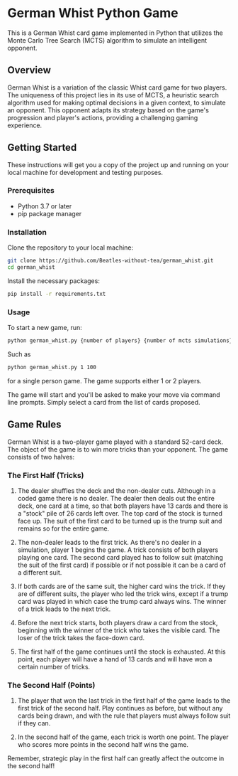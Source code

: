 # German Whist Python Game

This is a German Whist card game implemented in Python that utilizes the Monte Carlo Tree Search (MCTS) algorithm to simulate an intelligent opponent. 

## Overview

German Whist is a variation of the classic Whist card game for two players. The uniqueness of this project lies in its use of MCTS, a heuristic search algorithm used for making optimal decisions in a given context, to simulate an opponent. This opponent adapts its strategy based on the game's progression and player's actions, providing a challenging gaming experience.

## Getting Started

These instructions will get you a copy of the project up and running on your local machine for development and testing purposes.

### Prerequisites

- Python 3.7 or later
- pip package manager

### Installation

Clone the repository to your local machine:

```bash
git clone https://github.com/Beatles-without-tea/german_whist.git
cd german_whist
```

Install the necessary packages:

```bash
pip install -r requirements.txt
```

### Usage

To start a new game, run:

```bash
python german_whist.py {number of players} {number of mcts simulations}
```
Such as 
```bash
python german_whist.py 1 100 
```
for a single person game. The game supports either 1 or 2 players.

The game will start and you'll be asked to make your move via command line prompts.
Simply select a card from the list of cards proposed.



## Game Rules

German Whist is a two-player game played with a standard 52-card deck. The object of the game is to win more tricks than your opponent. The game consists of two halves:

### The First Half (Tricks)

1. The dealer shuffles the deck and the non-dealer cuts. Although in a coded game there is no dealer. The dealer then deals out the entire deck, one card at a time, so that both players have 13 cards and there is a "stock" pile of 26 cards left over. The top card of the stock is turned face up. The suit of the first card to be turned up is the trump suit and remains so for the entire game. 

2. The non-dealer leads to the first trick. As there's no dealer in a simulation, player 1 begins the game. A trick consists of both players playing one card. The second card played has to follow suit (matching the suit of the first card) if possible or if not possible it can be a card of a different suit.

3. If both cards are of the same suit, the higher card wins the trick. If they are of different suits, the player who led the trick wins, except if a trump card was played in which case the trump card always wins. The winner of a trick leads to the next trick. 

4. Before the next trick starts, both players draw a card from the stock, beginning with the winner of the trick who takes the visible card. The loser of the trick takes the face-down card.

5. The first half of the game continues until the stock is exhausted. At this point, each player will have a hand of 13 cards and will have won a certain number of tricks.

### The Second Half (Points)

1. The player that won the last trick in the first half of the game leads to the first trick of the second half. Play continues as before, but without any cards being drawn, and with the rule that players must always follow suit if they can.

2. In the second half of the game, each trick is worth one point. The player who scores more points in the second half wins the game.

Remember, strategic play in the first half can greatly affect the outcome in the second half!

<!-- ## Contributing

If you're interested in improving the game or adding features, feel free to fork the repository and submit pull requests. We'd love to get your contributions. -->

<!-- ## License

This project is licensed under the MIT License. See the LICENSE.md file for details. -->


